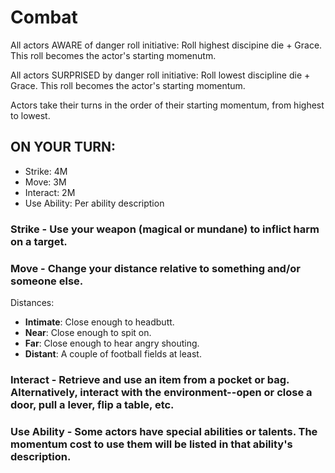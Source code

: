 # Combat

All actors AWARE of danger roll initiative: Roll highest discipine die + Grace. This roll becomes the actor's starting momenutm.

All actors SURPRISED by danger roll initiative: Roll lowest discipline die + Grace. This roll becomes the actor's starting momentum.

Actors take their turns in the order of their starting momentum, from highest to lowest.

## ON YOUR TURN: 
- Strike: 4M
- Move: 3M
- Interact: 2M
- Use Ability: Per ability description

### Strike - Use your weapon (magical or mundane) to inflict harm on a target.

### Move - Change your distance relative to something and/or someone else.

Distances:
- **Intimate**: Close enough to headbutt.
- **Near**: Close enough to spit on.
- **Far**: Close enough to hear angry shouting.
- **Distant**: A couple of football fields at least.

### Interact - Retrieve and use an item from a pocket or bag. Alternatively, interact with the environment--open or close a door, pull a lever, flip a table, etc.

### Use Ability - Some actors have special abilities or talents. The momentum cost to use them will be listed in that ability's description.